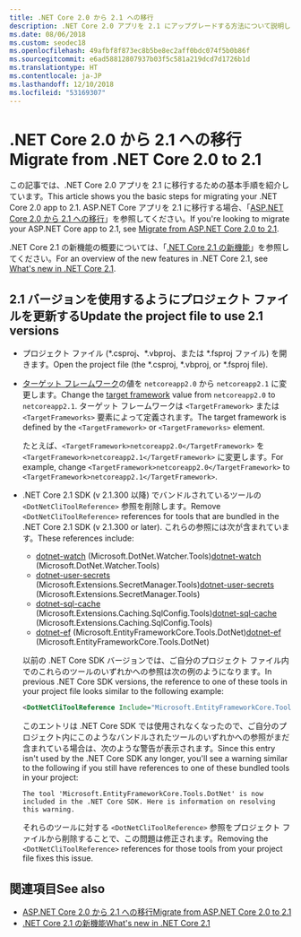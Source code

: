 ```yaml
---
title: .NET Core 2.0 から 2.1 への移行
description: .NET Core 2.0 アプリを 2.1 にアップグレードする方法について説明します。
ms.date: 08/06/2018
ms.custom: seodec18
ms.openlocfilehash: 49afbf8f873ec8b5be8ec2aff0bdc074f5b0b86f
ms.sourcegitcommit: e6ad58812807937b03f5c581a219dcd7d1726b1d
ms.translationtype: HT
ms.contentlocale: ja-JP
ms.lasthandoff: 12/10/2018
ms.locfileid: "53169307"
---
```

# <a name="migrate-from-net-core-20-to-21"></a><span data-ttu-id="29424-103">.NET Core 2.0 から 2.1 への移行</span><span class="sxs-lookup"><span data-stu-id="29424-103">Migrate from .NET Core 2.0 to 2.1</span></span>

<span data-ttu-id="29424-104">この記事では、.NET Core 2.0 アプリを 2.1 に移行するための基本手順を紹介しています。</span><span class="sxs-lookup"><span data-stu-id="29424-104">This article shows you the basic steps for migrating your .NET Core 2.0 app to 2.1.</span></span> <span data-ttu-id="29424-105">ASP.NET Core アプリを 2.1 に移行する場合、「[ASP.NET Core 2.0 から 2.1 への移行](/aspnet/core/migration/20_21)」を参照してください。</span><span class="sxs-lookup"><span data-stu-id="29424-105">If you're looking to migrate your ASP.NET Core app to 2.1, see [Migrate from ASP.NET Core 2.0 to 2.1](/aspnet/core/migration/20_21).</span></span>

<span data-ttu-id="29424-106">.NET Core 2.1 の新機能の概要については、「[.NET Core 2.1 の新機能](../whats-new/dotnet-core-2-1.md)」を参照してください。</span><span class="sxs-lookup"><span data-stu-id="29424-106">For an overview of the new features in .NET Core 2.1, see [What's new in .NET Core 2.1](../whats-new/dotnet-core-2-1.md).</span></span>

## <a name="update-the-project-file-to-use-21-versions"></a><span data-ttu-id="29424-107">2.1 バージョンを使用するようにプロジェクト ファイルを更新する</span><span class="sxs-lookup"><span data-stu-id="29424-107">Update the project file to use 2.1 versions</span></span>

* <span data-ttu-id="29424-108">プロジェクト ファイル (\*.csproj、\*.vbproj、または \*.fsproj ファイル) を開きます。</span><span class="sxs-lookup"><span data-stu-id="29424-108">Open the project file (the \*.csproj, \*.vbproj, or \*.fsproj file).</span></span>

* <span data-ttu-id="29424-109">[ターゲット フレームワーク](../../standard/frameworks.md)の値を `netcoreapp2.0` から `netcoreapp2.1` に変更します。</span><span class="sxs-lookup"><span data-stu-id="29424-109">Change the [target framework](../../standard/frameworks.md) value from `netcoreapp2.0` to `netcoreapp2.1`.</span></span> <span data-ttu-id="29424-110">ターゲット フレームワークは `<TargetFramework>` または `<TargetFrameworks>` 要素によって定義されます。</span><span class="sxs-lookup"><span data-stu-id="29424-110">The target framework is defined by the `<TargetFramework>` or `<TargetFrameworks>` element.</span></span>

  <span data-ttu-id="29424-111">たとえば、`<TargetFramework>netcoreapp2.0</TargetFramework>` を `<TargetFramework>netcoreapp2.1</TargetFramework>` に変更します。</span><span class="sxs-lookup"><span data-stu-id="29424-111">For example, change `<TargetFramework>netcoreapp2.0</TargetFramework>` to `<TargetFramework>netcoreapp2.1</TargetFramework>`.</span></span>

* <span data-ttu-id="29424-112">.NET Core 2.1 SDK (v 2.1.300 以降) でバンドルされているツールの `<DotNetCliToolReference>` 参照を削除します。</span><span class="sxs-lookup"><span data-stu-id="29424-112">Remove `<DotNetCliToolReference>` references for tools that are bundled in the .NET Core 2.1 SDK (v 2.1.300 or later).</span></span> <span data-ttu-id="29424-113">これらの参照には次が含まれています。</span><span class="sxs-lookup"><span data-stu-id="29424-113">These references include:</span></span>

  * <span data-ttu-id="29424-114">[dotnet-watch](https://github.com/aspnet/DotNetTools/blob/master/src/dotnet-watch/README.md) (Microsoft.DotNet.Watcher.Tools)</span><span class="sxs-lookup"><span data-stu-id="29424-114">[dotnet-watch](https://github.com/aspnet/DotNetTools/blob/master/src/dotnet-watch/README.md) (Microsoft.DotNet.Watcher.Tools)</span></span>
  * <span data-ttu-id="29424-115">[dotnet-user-secrets](https://github.com/aspnet/DotNetTools/blob/master/src/dotnet-user-secrets/README.md) (Microsoft.Extensions.SecretManager.Tools)</span><span class="sxs-lookup"><span data-stu-id="29424-115">[dotnet-user-secrets](https://github.com/aspnet/DotNetTools/blob/master/src/dotnet-user-secrets/README.md) (Microsoft.Extensions.SecretManager.Tools)</span></span>
  * <span data-ttu-id="29424-116">[dotnet-sql-cache](https://github.com/aspnet/DotNetTools/blob/master/src/dotnet-sql-cache/README.md) (Microsoft.Extensions.Caching.SqlConfig.Tools)</span><span class="sxs-lookup"><span data-stu-id="29424-116">[dotnet-sql-cache](https://github.com/aspnet/DotNetTools/blob/master/src/dotnet-sql-cache/README.md) (Microsoft.Extensions.Caching.SqlConfig.Tools)</span></span>
  * <span data-ttu-id="29424-117">[dotnet-ef](/ef/core/miscellaneous/cli/dotnet) (Microsoft.EntityFrameworkCore.Tools.DotNet)</span><span class="sxs-lookup"><span data-stu-id="29424-117">[dotnet-ef](/ef/core/miscellaneous/cli/dotnet) (Microsoft.EntityFrameworkCore.Tools.DotNet)</span></span>
  
  <span data-ttu-id="29424-118">以前の .NET Core SDK バージョンでは、ご自分のプロジェクト ファイル内でのこれらのツールのいずれかへの参照は次の例のようになります。</span><span class="sxs-lookup"><span data-stu-id="29424-118">In previous .NET Core SDK versions, the reference to one of these tools in your project file looks similar to the following example:</span></span>

  ```xml
  <DotNetCliToolReference Include="Microsoft.EntityFrameworkCore.Tools.DotNet" Version="2.0.0" />
  ```

  <span data-ttu-id="29424-119">このエントリは .NET Core SDK では使用されなくなったので、ご自分のプロジェクト内にこのようなバンドルされたツールのいずれかへの参照がまだ含まれている場合は、次のような警告が表示されます。</span><span class="sxs-lookup"><span data-stu-id="29424-119">Since this entry isn't used by the .NET Core SDK any longer, you'll see a warning similar to the following if you still have references to one of these bundled tools in your project:</span></span>
  
  `The tool 'Microsoft.EntityFrameworkCore.Tools.DotNet' is now included in the .NET Core SDK. Here is information on resolving this warning.`
  
  <span data-ttu-id="29424-120">それらのツールに対する `<DotNetCliToolReference>` 参照をプロジェクト ファイルから削除することで、この問題は修正されます。</span><span class="sxs-lookup"><span data-stu-id="29424-120">Removing the `<DotNetCliToolReference>` references for those tools from your project file fixes this issue.</span></span>

## <a name="see-also"></a><span data-ttu-id="29424-121">関連項目</span><span class="sxs-lookup"><span data-stu-id="29424-121">See also</span></span>

* [<span data-ttu-id="29424-122">ASP.NET Core 2.0 から 2.1 への移行</span><span class="sxs-lookup"><span data-stu-id="29424-122">Migrate from ASP.NET Core 2.0 to 2.1</span></span>](/aspnet/core/migration/20_21)  
* [<span data-ttu-id="29424-123">.NET Core 2.1 の新機能</span><span class="sxs-lookup"><span data-stu-id="29424-123">What's new in .NET Core 2.1</span></span>](../whats-new/dotnet-core-2-1.md)  
